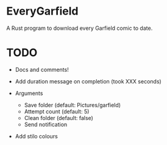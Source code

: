 # EveryGarfield

A Rust program to download every Garfield comic to date.

# TODO

- Docs and comments!

- Add duration message on completion (took XXX seconds)

- Arguments
    - Save folder (default: Pictures/garfield)
    - Attempt count (default: 5)
    - Clean folder (default: false)
    - Send notification

- Add stilo colours

